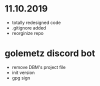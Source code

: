 # 11.10.2019
* totally redesigned code
* .gitignore added
* reorginize repo

# golemetz discord bot
* remove DBM's project file
* init version
* gpg sign
